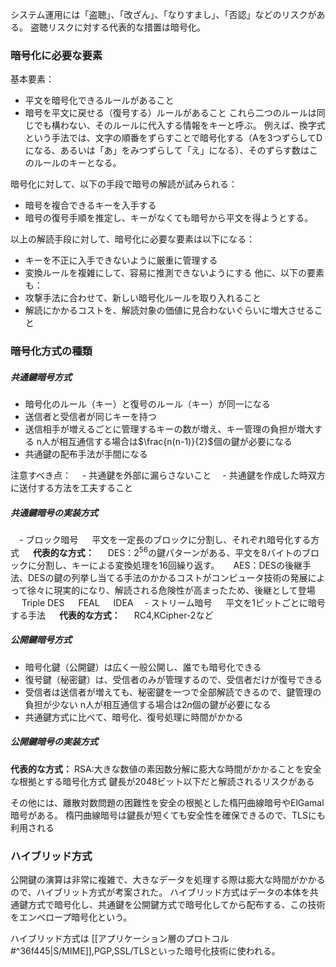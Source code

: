 システム運用には「盗聴」、「改ざん」、「なりすまし」、「否認」などのリスクがある。
盗聴リスクに対する代表的な措置は暗号化。

### 暗号化に必要な要素

基本要素：
- 平文を暗号化できるルールがあること
- 暗号を平文に戻せる（復号する）ルールがあること
これら二つのルールは同じでも構わない、そのルールに代入する情報をキーと呼ぶ。
例えば、換字式という手法では、文字の順番をずらすことで暗号化する（Aを3つずらしてDになる、あるいは「あ」をみつずらして「え」になる）、そのずらす数はこのルールのキーとなる。


暗号化に対して、以下の手段で暗号の解読が試みられる：
- 暗号を複合できるキーを入手する
- 暗号の復号手順を推定し、キーがなくても暗号から平文を得ようとする。

以上の解読手段に対して、暗号化に必要な要素は以下になる：
- キーを不正に入手できないように厳重に管理する
- 変換ルールを複雑にして、容易に推測できないようにする
他に、以下の要素も：
- 攻撃手法に合わせて、新しい暗号化ルールを取り入れること
- 解読にかかるコストを、解読対象の価値に見合わないぐらいに増大させること

### 暗号化方式の種類

##### 共通鍵暗号方式
- 暗号化のルール（キー）と復号のルール（キー）が同一になる
- 送信者と受信者が同じキーを持つ
- 送信相手が増えるごとに管理するキーの数が増え、キー管理の負担が増大する
  n人が相互通信する場合は$\frac{n(n-1)}{2}$個の鍵が必要になる
- 共通鍵の配布手法が手間になる

注意すべき点：
　- 共通鍵を外部に漏らさないこと
　- 共通鍵を作成した時双方に送付する方法を工夫すること

##### 共通鍵暗号の実装方式
　- ブロック暗号
　  平文を一定長のブロックに分割し、それぞれ暗号化する方式
　  **代表的な方式：**
　  DES：$2^{56}$の鍵パターンがある、平文を8バイトのブロックに分割し、キーによる変換処理を16回繰り返す。
　  AES：DESの後継手法、DESの鍵の列挙し当てる手法のかかるコストがコンピュータ技術の発展によって徐々に現実的になり、解読される危険性が高まったため、後継として登場
　  Triple DES
　  FEAL
　  IDEA
　- ストリーム暗号
　  平文を1ビットごとに暗号する手法
　  **代表的な方式：**
　  RC4,KCipher-2など

##### 公開鍵暗号方式
- 暗号化鍵（公開鍵）は広く一般公開し、誰でも暗号化できる
- 復号鍵（秘密鍵）は、受信者のみが管理するので、受信者だけが復号できる
- 受信者は送信者が増えても、秘密鍵を一つで全部解読できるので、鍵管理の負担が少ない
  n人が相互通信する場合は$2n$個の鍵が必要になる
- 共通鍵方式に比べて、暗号化、復号処理に時間がかかる

##### 公開鍵暗号の実装方式
**代表的な方式：**
RSA:大きな数値の素因数分解に膨大な時間がかかることを安全な根拠とする暗号化方式
鍵長が2048ビット以下だと解読されるリスクがある

その他には、離散対数問題の困難性を安全の根拠とした楕円曲線暗号やElGamal暗号がある。
楕円曲線暗号は鍵長が短くても安全性を確保できるので、TLSにも利用される


### ハイブリッド方式
公開鍵の演算は非常に複雑で、大きなデータを処理する際は膨大な時間がかかるので、ハイブリット方式が考案された。
ハイブリッド方式はデータの本体を共通鍵方式で暗号化し、共通鍵を公開鍵方式で暗号化してから配布する、この技術をエンベロープ暗号化という。

ハイブリッド方式は [[アプリケーション層のプロトコル#^36f445|S/MIME]],PGP,SSL/TLSといった暗号化技術に使われる。

